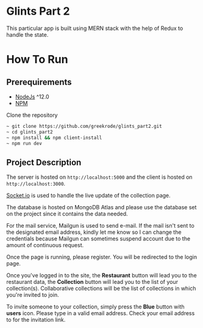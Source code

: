 # Glints Part 2 

This particular app is built using MERN stack with the help of Redux to handle the state.


# How To Run

## Prerequirements
* [NodeJs](https://nodejs.org/en/) ^12.0
* [NPM](https://www.npmjs.com/get-npm)

Clone the repository
```bash
~ git clone https://github.com/greekrode/glints_part2.git
~ cd glints_part2
~ npm install && npm client-install
~ npm run dev
```

## Project Description

The server is hosted on ```http://localhost:5000``` and the client is hosted on ```http://localhost:3000```. 

[Socket.io](https://socket.io/) is used to handle the live update of the collection page. 

The database is hosted on MongoDB Atlas and please use the database set on the project since it contains the data needed. 

For the mail service, Mailgun is used to send e-mail. If the mail isn't sent to the designated email address, kindly let me know so I can change the credentials because Mailgun can sometimes suspend account due to the amount of continuous request.

Once the page is running, please register. You will be redirected to the login page. 

Once you've logged in to the site, the **Restaurant** button will lead you to the restaurant data, the **Collection** button will lead you to the list of your collection(s). Collaborative collections will be the list of collections in which you're invited to join. 

To invite someone to your collection, simply press the **Blue** button with **users** icon. Please type in a valid email address. Check your email address to for the invitation link.
